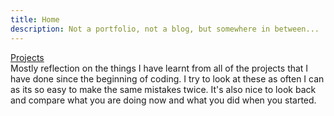 ```yaml
---
title: Home
description: Not a portfolio, not a blog, but somewhere in between...
---
```


[Projects](projects.md)<br>
Mostly reflection on the things I have learnt from all of the projects that I have done since the beginning of coding. I try to look at these as often I can as its so easy to make the same mistakes twice. It's also nice to look back and compare what you are doing now and what you did when you started.
